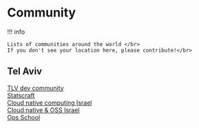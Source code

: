 # Community
!!! info

    Lists of communities around the world </br>
    If you don't see your location here, please contribute!</br>

## Tel Aviv
[TLV dev community](https://tlvcommunity.dev/)</br>
[Statscraft](https://www.statscraft.org.il)</br>
[Cloud native computing Israel](https://www.meetup.com/cloudnativecomputingisrael/)</br>
[Cloud native & OSS Israel](https://www.meetup.com/cloud-native-oss/)</br>
[Ops School](https://www.opsschool.org.il)</br>